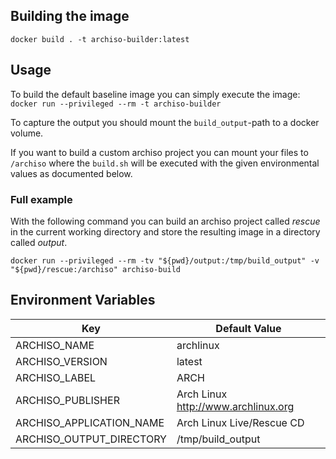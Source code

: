 ## Building the image

`docker build . -t archiso-builder:latest`

## Usage

To build the default baseline image you can simply execute the image: `docker run --privileged --rm -t archiso-builder`

To capture the output you should mount the `build_output`-path to a docker volume.

If you want to build a custom archiso project you can mount your files to `/archiso` where the `build.sh` will be executed with the given environmental values as documented below.

### Full example

With the following command you can build an archiso project called *rescue* in the current working directory and store the resulting image in a directory called *output*.

`docker run --privileged --rm -tv "${pwd}/output:/tmp/build_output" -v "${pwd}/rescue:/archiso" archiso-build`

## Environment Variables
| Key | Default Value |
| --- | ------------- |
| ARCHISO_NAME | archlinux |
| ARCHISO_VERSION | latest |
| ARCHISO_LABEL | ARCH |
| ARCHISO_PUBLISHER | Arch Linux <http://www.archlinux.org> |
| ARCHISO_APPLICATION_NAME | Arch Linux Live/Rescue CD |
| ARCHISO_OUTPUT_DIRECTORY | /tmp/build_output |